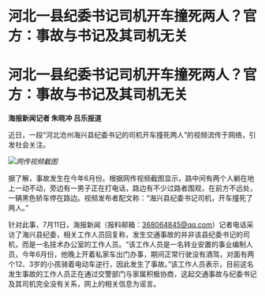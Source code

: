 # 河北一县纪委书记司机开车撞死两人？官方：事故与书记及其司机无关

# 河北一县纪委书记司机开车撞死两人？官方：事故与书记及其司机无关

**海报新闻记者 朱晓冲 吕乐报道**

近日，一段“河北沧州海兴县纪委书记的司机开车撞死两人”的视频流传于网络，引发社会关注。

![](https://inews.gtimg.com/om_bt/OUzRo31dUdw1JnP1UFeghRYnVZxI7t6jYO2RnejlL0hugAA/1000)_网传视频截图_

据了解，事故发生在今年6月份。根据网传视频截图显示，路中间有两个人躺在地上一动不动，旁边有一男子正在打电话，路边有不少过路者围观，在前方不远处，一辆黑色轿车停在路边。视频发布者配文称：“海兴县纪委书记司机，开车撞死了两人。”

针对此事，7月11日，海报新闻（报料邮箱：368064845@qq.com）记者电话采访了海兴县纪委，相关工作人员回复称，发生交通事故的并非该县纪委书记的司机，而是一名技术办公室的工作人员。“该工作人员是一名转业安置的事业编制人员，今年6月份，他晚上开着私家车出门办事，期间正常行驶没有酒驾，对面有两个12、3岁的小孩骑着电动车逆行，因此发生了事故。”该工作人员表示，目前这名发生事故的工作人员正在通过交警部门与家属积极协商，这起交通事故与纪委书记及其司机完全没有关系，网上的相关信息为谣言。

